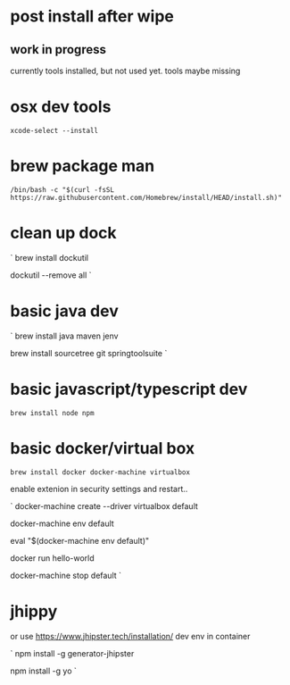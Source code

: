 # post install after wipe

## work in progress
currently tools installed, but not used yet. tools maybe missing

# osx dev tools
`
xcode-select --install
`
# brew package man
`
/bin/bash -c "$(curl -fsSL https://raw.githubusercontent.com/Homebrew/install/HEAD/install.sh)"
`
# clean up dock
`
brew install dockutil

dockutil --remove all
`
# basic java dev
`
brew install java maven jenv

brew install sourcetree git springtoolsuite
`
# basic javascript/typescript dev
`
brew install node npm
`
# basic docker/virtual box

`
brew install docker docker-machine virtualbox
`

enable extenion in security settings and restart..

`
docker-machine create --driver virtualbox default 

docker-machine env default

eval "$(docker-machine env default)"

docker run hello-world

docker-machine stop default
`

# jhippy

or use https://www.jhipster.tech/installation/ dev env in container

`
npm install -g generator-jhipster

npm install -g yo
`
